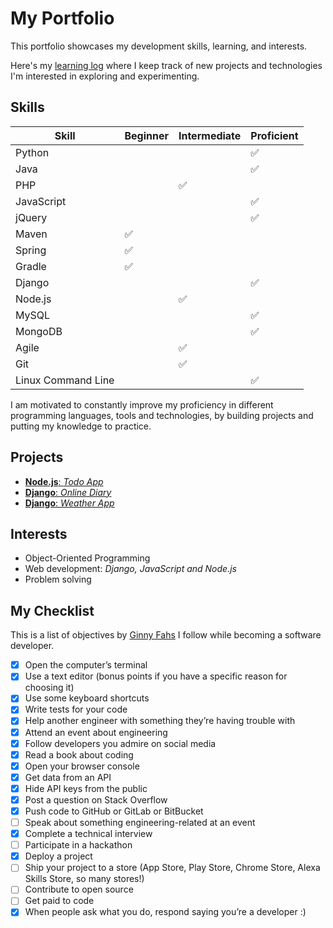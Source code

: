 # My Portfolio
This portfolio showcases my development skills, learning, and interests.

Here's my [learning log](https://github.com/lanyshi/portfolio/blob/main/log.md) where I keep track of new projects and technologies I'm interested in exploring and experimenting.

## Skills
Skill | Beginner | Intermediate | Proficient
------|----------|--------------|-----------
Python| | |:white_check_mark:
Java | | | :white_check_mark:
PHP | | :white_check_mark: |
JavaScript | | | :white_check_mark:
jQuery | | | :white_check_mark:
Maven | :white_check_mark: | |
Spring | :white_check_mark: | |
Gradle | :white_check_mark: | |
Django | | | :white_check_mark:
Node.js | | :white_check_mark: |
MySQL | | | :white_check_mark:
MongoDB | | | :white_check_mark:
Agile | | :white_check_mark: |
Git | | :white_check_mark: |
Linux Command Line | | | :white_check_mark:

I am motivated to constantly improve my proficiency in different programming languages, tools and technologies, by building projects and putting my knowledge to practice.

## Projects
* [__Node.js__: _Todo App_](https://github.com/lanyshi/nodejs-todo)
* [__Django__: _Online Diary_](https://github.com/lanyshi/online-diary)
* [__Django__: _Weather App_](https://github.com/lanyshi/django-weather-app)

## Interests
* Object-Oriented Programming
* Web development: _Django, JavaScript and Node.js_
* Problem solving

## My Checklist
This is a list of objectives by [Ginny Fahs](https://blog.prototypr.io/wondering-if-youre-a-real-developer-yet-try-making-a-bucket-list-281275482155) I follow while becoming a software developer.
- [x] Open the computer’s terminal
- [x] Use a text editor (bonus points if you have a specific reason for choosing it)
- [x] Use some keyboard shortcuts
- [x] Write tests for your code
- [x] Help another engineer with something they’re having trouble with
- [x] Attend an event about engineering
- [x] Follow developers you admire on social media
- [x] Read a book about coding
- [x] Open your browser console
- [x] Get data from an API
- [x] Hide API keys from the public
- [x] Post a question on Stack Overflow
- [x] Push code to GitHub or GitLab or BitBucket
- [ ] Speak about something engineering-related at an event
- [x] Complete a technical interview
- [ ] Participate in a hackathon
- [x] Deploy a project
- [ ] Ship your project to a store (App Store, Play Store, Chrome Store, Alexa Skills Store, so many stores!)
- [ ] Contribute to open source
- [ ] Get paid to code
- [x] When people ask what you do, respond saying you’re a developer :)